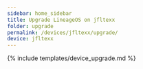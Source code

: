 ```yaml
---
sidebar: home_sidebar
title: Upgrade LineageOS on jfltexx
folder: upgrade
permalink: /devices/jfltexx/upgrade/
device: jfltexx
---
```

{% include templates/device_upgrade.md %}
